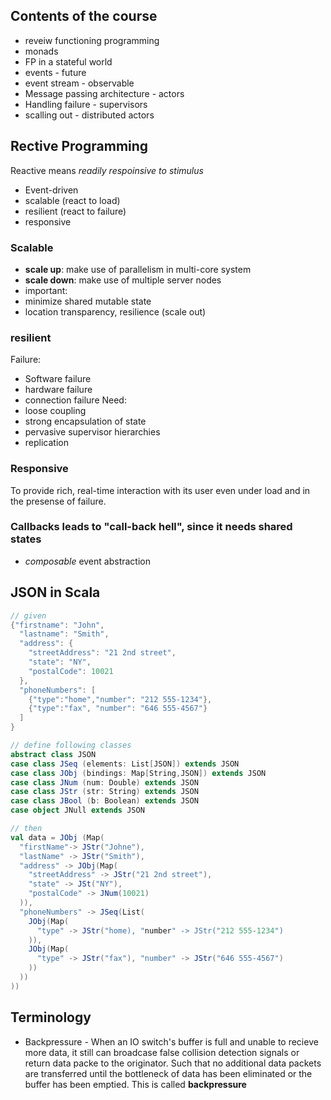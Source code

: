 ## Contents of the course
* reveiw functioning programming
* monads
* FP in a stateful world
* events - future
* event stream - observable
* Message passing architecture - actors
* Handling failure - supervisors
* scalling out - distributed actors

## Rective Programming
Reactive means *readily respoinsive to stimulus*
* Event-driven
* scalable (react to load)
* resilient (react to failure)
* responsive

### Scalable
* **scale up**: make use of parallelism in multi-core system
* **scale down**: make use of multiple server nodes
* important:
 * minimize shared mutable state
 * location transparency, resilience (scale out)

### resilient
Failure:
* Software failure
* hardware failure
* connection failure
Need:
* loose coupling
* strong encapsulation of state
* pervasive supervisor hierarchies
* replication

### Responsive
To provide rich, real-time interaction with its user even under load and in the presense of failure.

### Callbacks leads to "call-back hell", since it needs shared states
* *composable* event abstraction

## JSON in Scala
```scala
// given 
{"firstname": "John",
  "lastname": "Smith",
  "address": {
    "streetAddress": "21 2nd street",
    "state": "NY",
    "postalCode": 10021
  },
  "phoneNumbers": [
    {"type":"home","number": "212 555-1234"},
    {"type":"fax", "number": "646 555-4567"}
  ]
}

// define following classes
abstract class JSON
case class JSeq (elements: List[JSON]) extends JSON
case class JObj (bindings: Map[String,JSON]) extends JSON
case class JNum (num: Double) extends JSON
case class JStr (str: String) extends JSON
case class JBool (b: Boolean) extends JSON
case object JNull extends JSON

// then
val data = JObj (Map(
  "firstName"-> JStr("Johne"),
  "lastName" -> JStr("Smith"),
  "address" -> JObj(Map(
    "streetAddress" -> JStr("21 2nd street"),
    "state" -> JSt("NY"),
    "postalCode" -> JNum(10021)
  )),
  "phoneNumbers" -> JSeq(List(
    JObj(Map(
      "type" -> JStr("home), "number" -> JStr("212 555-1234")
    )),
    JObj(Map(
      "type" -> JStr("fax"), "number" -> JStr("646 555-4567")
    ))
  ))
))

```

## Terminology
* Backpressure - When an IO switch's buffer is full and unable to recieve more data, it still can broadcase false collision detection signals or return data packe to the originator. Such that no additional data packets are transferred until the bottleneck of data has been eliminated or the buffer has been emptied. This is called **backpressure**
